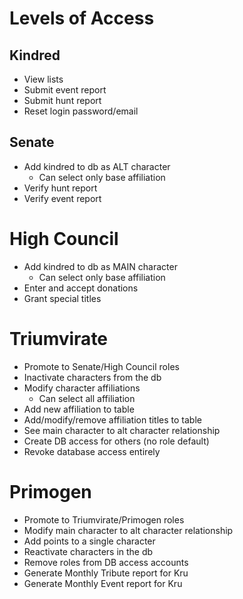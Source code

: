 # Levels of Access

## Kindred
 * View lists
 * Submit event report
 * Submit hunt report
 * Reset login password/email

## Senate
 * Add kindred to db as ALT character
   * Can select only base affiliation
 * Verify hunt report
 * Verify event report

# High Council
 * Add kindred to db as MAIN character
   * Can select only base affiliation
 * Enter and accept donations 
 * Grant special titles

# Triumvirate
 * Promote to Senate/High Council roles 
 * Inactivate characters from the db 
 * Modify character affiliations
   * Can select all affiliation
 * Add new affiliation to table 
 * Add/modify/remove affiliation titles to table 
 * See main character to alt character relationship 
 * Create DB access for others (no role default) 
 * Revoke database access entirely

# Primogen
 * Promote to Triumvirate/Primogen roles 
 * Modify main character to alt character relationship 
 * Add points to a single character 
 * Reactivate characters in the db 
 * Remove roles from DB access accounts
 * Generate Monthly Tribute report for Kru
 * Generate Monthly Event report for Kru